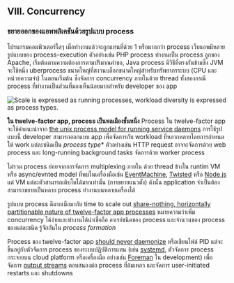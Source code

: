 ## VIII. Concurrency
### ขยายออกของแอพพลิเคชันด้วยรูปแบบ process

โปรแกรมคอมพิวเตอร์ใดๆ เมื่อทำงานแล้วจะถูกแทนที่ด้วย 1 หรือมากกว่า process เว็บแอพมีหลายรูปแบบของ process-execution ตัวอย่างเช่น PHP process ทำงานเป็น process ลูกของ Apache, เริ่มต้นตามความต้องการตามปริมาณคำขอ, Java process มีวิธีที่ตรงกันข้ามซึ่ง JVM จะใช้หนึ่ง uberprocess ขนาดใหญ่ที่สงวนบล็อกขนาดใหญ่สำหรับทรัพยากรระบบ (CPU และหน่วยความจำ) ในตอนเริ่มต้น ซึ่งจัดการ concurrency ภายในด้วย thread ทั้งสองกรณี process ที่ทำงานเป็นส่วนที่มองเห็นน้อยมากสำหรับ developer ของ app

![Scale is expressed as running processes, workload diversity is expressed as process types.](/images/process-types.png)

**ใน twelve-factor app, process เป็นพลเมืองชั้นหนึ่ง** Process ใน twelve-factor app จะใช้คำแนะนำจาก [the unix process model for running service daemons](https://adam.herokuapp.com/past/2011/5/9/applying_the_unix_process_model_to_web_apps/) การใช้รูปแบบนี้ developer สามารถออกแบบ app เพื่อจัดการกับ workload ที่หลากหลายโดยการกำหนดให้ work แต่ละชนิดเป็น *process type** ตัวอย่างเช่น HTTP request อาจจะจัดการด้วย web process และ long-running background tasks จัดการด้วย worker process

ไม่รวม process ย่อยจากการจัดการ multiplexing ภายใน ด้วย thread ข้างใน runtim VM หรือ async/evnted model ที่พบในเครื่องมือเช่น [EventMachine](https://github.com/eventmachine/eventmachine), [Twisted](http://twistedmatrix.com/trac/) หรือ [Node.js](http://nodejs.org/) แต่ VM แต่ละตัวสามารถเติบโตได้มากเท่านั้น (การขยายแนวตั้ง) ดังนั้น application จำเป็นต้องสามารถขยายเป็นหลาย process ทำงานบนหลายเครื่องได้

รูปแบบ process ดีมากเมือมากับ time to scale out [share-nothing, horizontally partitionable nature of twelve-factor app processes](./processes) หมายความว่าเพิ่ม concurrency ได้ง่ายและทำงานได้น่าเชื่อถือ อาเรย์ชนิดของ process และจำนวนของ process ของแต่ละชนิด รู้จักกันใน *process formation*

Process ของ twelve-factor app [should never daemonize](https://dustin.sallings.org/2010/02/28/running-processes.html) หรือเขียนไฟล์ PID แต่จะขึ้นอยู่กับตัวจัดการ process ของระบบปฏิบัติการแทน (เช่น [systemd](https://www.freedesktop.org/wiki/Software/systemd/), ตัวจัดการ process กระจายบน cloud platform หรือเครื่องมือ อย่างเช่น [Foreman](http://blog.daviddollar.org/2011/05/06/introducing-foreman.html) ใน development) เพื่อจัดการ [output streams](./logs) ตอบสนองต่อ process ที่ล้มเหลว และจัดการ user-initiated restarts และ shutdowns
